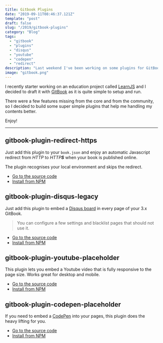 ```yaml
---
title: Gitbook Plugins
date: "2019-09-11T08:46:37.121Z"
template: "post"
draft: false
slug: "/2019/gitbook-plugins"
category: "Blog"
tags:
  - "gitbook"
  - "plugins"
  - "disqus"
  - "youtube"
  - "codepen"
  - "redirect"
description: "Last weekend I've been working on some plugins for GitBook. Here is the list!"
image: "gitbook.png"
---
```


I recently starter working on an education project called [LearnJS](https://marcopeg.com/learnjs)
and I decided to draft it with [GitBook](https://gitbook.io) as it is quite simple to
setup and run.

There were a few features missing from the core and from the community, so I decided
to build some super simple plugins that help me handling my contents better.

Enjoy!

---


## gitbook-plugin-redirect-https

Just add this plugin to your `book.json` and enjoy an automatic Javascript redirect
from _HTTP_ to _HTTP**S**_ when your book is published online.

The plugin recognises your local environment and skips the redirect.

- [Go to the source code](https://github.com/marcopeg/gitbook-plugin-redirect-https)
- [Install from NPM](https://www.npmjs.com/package/gitbook-plugin-redirect-https)

## gitbook-plugin-disqus-legacy

Just add this plugin to embed a [Disqus board](https://disqus.com) in every page of 
your 3.x GitBook.

> You can configure a few settings and blacklist pages that should not use it.

- [Go to the source code](https://github.com/marcopeg/gitbook-plugin-disqus-legacy)
- [Install from NPM](https://www.npmjs.com/package/gitbook-plugin-disqus-legacy)

## gitbook-plugin-youtube-placeholder

This plugin lets you embed a Youtube video that is fully responsive to the page size.
Works great for desktop and mobile.

- [Go to the source code](https://github.com/marcopeg/gitbook-plugin-youtube-placeholder)
- [Install from NPM](https://www.npmjs.com/package/gitbook-plugin-youtube-placeholder)

## gitbook-plugin-codepen-placeholder

If you need to embed a [CodePen](https://codepen.io) into your pages, this plugin does
the heavy lifting for you.

- [Go to the source code](https://github.com/marcopeg/gitbook-plugin-codepen-placeholder)
- [Install from NPM](https://www.npmjs.com/package/gitbook-plugin-codepen-placeholder)

